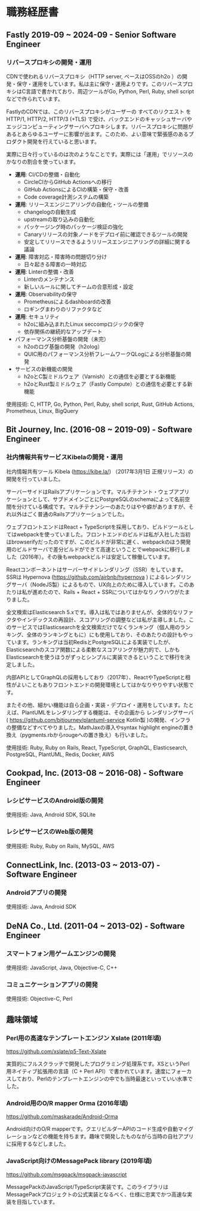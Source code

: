 # 職務経歴書

## Fastly 2019-09 ~ 2024-09 - Senior Software Engineer

### リバースプロキシの開発・運用

CDNで使われるリバースプロキシ（HTTP server, ベースはOSSのh2o ）の開発・保守・運用をしています。私は主に保守・運用よりです。このリバースプロキシはC言語で書かれており、周辺ツールがGo, Python, Perl, Ruby, shell scriptなどで作られています。

FastlyのCDNでは、このリバースプロキシがユーザーの すべてのリクエスト を HTTP/1, HTTP/2, HTTP/3 (+TLS) で受け、バックエンドのキャッシュサーバやエッジコンピューティングサーバへプロキシします。リバースプロキシに問題があるとあらゆるユーザーに影響が出ます。このため、よい意味で緊張感のあるプロダクト開発を行えていると思います。

実際に日々行っているのは次のようなことです。実際には「運用」でリソースのかなりの割合を使っています。

* **運用**: CI/CDの整備・自動化
  * CircleCIからGitHub Actionsへの移行
  * GitHub ActionsによるCIの構築・保守・改善
  * Code coverage計測システムの構築
* **運用**: リリースエンジニアリングの自動化・ツールの整備
  * changelogの自動生成
  * upstreamの取り込みの自動化
  * パッケージング時のパッケージ検証の強化
  * Canaryリリースの対象ノードをデプロイ前に確認できるツールの開発
  * 安定してリリースできるようリリースエンジニアリングの詳細に関する議論
* **運用**: 障害対応・障害時の問題切り分け
  * 日々起きる障害の一時対応
* **運用**: Linterの整備・改善
  * Linterのメンテナンス
  * 新しいルールに関してチームの合意形成・設定
* **運用**: Observabilityの保守
  * Prometheusによるdashboardの改善
  * ロギングまわりのリファクタなど
* **運用**: セキュリティ
  * h2oに組み込まれたLinux seccompロジックの保守
  * 依存関係の継続的なアップデート
* パフォーマンス分析基盤の開発（未完）
  * h2oのログ基盤の開発（h2olog）
  * QUIC用のパフォーマンス分析フレームワークQLogによる分析基盤の開発
* サービスの新機能の開発
  * h2oとC製ミドルウェア（Varnish）との通信を必要とする新機能
  * h2oとRust製ミドルウェア（Fastly Compute）との通信を必要とする新機能

使用技術: C, HTTP, Go, Python, Perl, Ruby, shell script, Rust, GitHub Actions, Prometheus, Linux, BigQuery

## Bit Journey, Inc. (2016-08 ~ 2019-09) - Software Engineer

### 社内情報共有サービスKibelaの開発・運用

社内情報共有ツール Kibela (https://kibe.la/) （2017年3月1日 正規リリース）の開発を行っていました。

サーバーサイドはRailsアプリケーションです。マルチテナント・ウェブアプリケーションとして、サブドメインごとにPostgreSQLのschemaによって名前空間を分けている構成です。マルチテナンシーのあたりはやや癖がありますが、それ以外はごく普通のRailsアプリケーションでした。

ウェブフロントエンドはReact + TypeScriptを採用しており、ビルドツールとしてはwebpackを使っていました。フロントエンドのビルドは私が入社した当初はbrowserifyだったのですが、このビルドが非常に遅く、webpackのほう開発用のビルドサーバで差分ビルドができて高速ということでwebpackに移行しました（2016年）。その後もwebpackビルドは安定して稼働しています。

Reactコンポーネントはサーバーサイドレンダリング（SSR）をしています。SSRは Hypernova (https://github.com/airbnb/hypernova ) によるレンダリングサーバ（NodeJS製）によるもので、UX向上のために導入しています。このあたりは私が進めたので、Rails + React + SSRについてはかなりノウハウがたまりました。

全文検索はElasticsearch 5.xです。導入は私ではありませんが、全体的なリファクタやインデックスの再設計、スコアリングの調整などは私が主導しました。このサービスではElasticsearchを全文検索だけでなくランキング（個人用のランキング、全体のランキングともに）にも使用しており、そのあたりの設計もやっています。ランキングは当初RedisとPostgreSQLによる実装でしたが、Elasticsearchのスコア関数による柔軟なスコアリングが魅力的で、しかもElasticsearchを使うほうがずっとシンプルに実装できるということで移行を決定しました。

内部APIとしてGraphQLの採用もしており（2017年）、ReactやTypeScriptと相性がよいこともありフロントエンドの開発環境としてはかなりやりやすい状態です。

またその他、細かい機能は自ら企画・実装・デプロイ・運用をしています。たとえば、PlantUMLをレンダリングする機能は、その企画から レンダリングサーバ ( https://github.com/bitjourney/plantuml-service Kotlin製 )の開発、インフラの整備などすべてやりました。MathJaxの導入やsyntax highlight engineの置き換え（pygments.rbからrougeへの置き換え）も行いました。

使用技術: Ruby, Ruby on Rails, React, TypeScript, GraphQL, Elasticsearch, PostgreSQL, PlantUML, Redis, Docker, AWS

## Cookpad, Inc. (2013-08 ~ 2016-08) - Software Engineer

### レシピサービスのAndroid版の開発

使用技術: Java, Android SDK, SQLite

### レシピサービスのWeb版の開発

使用技術: Ruby, Ruby on Rails, MySQL, AWS

## ConnectLink, Inc. (2013-03 ~ 2013-07) - Software Engineer

### Androidアプリの開発

使用技術: Java, Android SDK

## DeNA Co., Ltd. (2011-04 ~ 2013-02) - Software Engineer

### スマートフォン用ゲームエンジンの開発

使用技術: JavaScript, Java, Objective-C, C++

### コミュニケーションアプリの開発

使用技術: Objective-C, Perl

## 趣味領域

### Perl用の高速なテンプレートエンジン Xslate (2011年頃)

https://github.com/xslate/p5-Text-Xslate

実質的にフルスクラッチで開発したプログラミング処理系です。XSというPerl用ネイティブ拡張用の言語（C + Perl API）で書かれています。速度にフォーカスしており、Perlのテンプレートエンジンの中でも当時最速といっていい水準でした。

### Android用のO/R mapper Orma (2016年頃)

https://github.com/maskarade/Android-Orma

Android向けのO/R mapperです。クエリビルダーAPIのコード生成や自動マイグレーションなどの機能を持ちます。趣味で開発したものながら当時の自社アプリに採用するなどしました。

### JavaScript向けのMessagePack library (2019年頃)

https://github.com/msgpack/msgpack-javascript

MessagePackのJavaScript/TypeScript実装です。このライブラリはMessagePackプロジェクトの公式実装となるべく、仕様に忠実でかつ高速な実装を目指しています。
